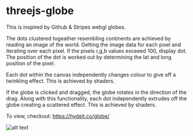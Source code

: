 # threejs-globe

This is inspired by Github & Stripes webgl globes.

The dots clustered togeather resembling continents are achieved by reading an image of the world.
Getting the image data for each pixel and iterating over each pixel.
If the pixels r,g,b values exceeed 100, display dot.
The position of the dot is worked out by determining the lat and long position of the pixel.

Each dot within the canvas independently changes colour to give off a twinkling effect.
This is achieved by shaders. 

If the globe is clicked and dragged, the globe rotates in the direction of the drag.
Along with this functionality, each dot independently extrudes off the globe creating a scattered effect.
This is achieved by shaders.

To view, checkout: <a href="https://hydeit.co/globe/" target="_blank">https://hydeit.co/globe/</a>

![alt text](https://github.com/jessehhydee/threejs-globe/blob/main/img/app_screen_shot.png?raw=true)

